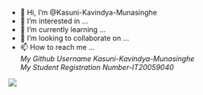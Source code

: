- 👋 Hi, I’m @Kasuni-Kavindya-Munasinghe
- 👀 I’m interested in ...
- 🌱 I’m currently learning ...
- 💞️ I’m looking to collaborate on ...
- 📫 How to reach me ... 
<i><br> My Github Username Kasuni-Kavindya-Munasinghe <br>
My Student Registration Number-IT20059040 </i>

<img src="https://github-readme-stats.vercel.app/api?username=Kasuni-Kavindya-Munasinghe&&show_icons=true&title_color=ffffff&icon_color=bb2acf&text_color=daf7dc&bg_color=151515">

<!---
Kasuni-Kavindya-Munasinghe/Kasuni-Kavindya-Munasinghe is a ✨ special ✨ repository because its `README.md` (this file) appears on your GitHub profile.
You can click the Preview link to take a look at your changes.
--->
